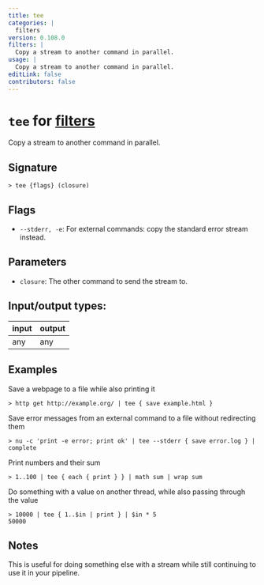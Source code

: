 ```yaml
---
title: tee
categories: |
  filters
version: 0.108.0
filters: |
  Copy a stream to another command in parallel.
usage: |
  Copy a stream to another command in parallel.
editLink: false
contributors: false
---
```

<!-- This file is automatically generated. Please edit the command in https://github.com/nushell/nushell instead. -->

# `tee` for [filters](/commands/categories/filters.md)

<div class='command-title'>Copy a stream to another command in parallel.</div>

## Signature

```> tee {flags} (closure)```

## Flags

 -  `--stderr, -e`: For external commands: copy the standard error stream instead.

## Parameters

 -  `closure`: The other command to send the stream to.


## Input/output types:

| input | output |
| ----- | ------ |
| any   | any    |
## Examples

Save a webpage to a file while also printing it
```nu
> http get http://example.org/ | tee { save example.html }

```

Save error messages from an external command to a file without redirecting them
```nu
> nu -c 'print -e error; print ok' | tee --stderr { save error.log } | complete

```

Print numbers and their sum
```nu
> 1..100 | tee { each { print } } | math sum | wrap sum

```

Do something with a value on another thread, while also passing through the value
```nu
> 10000 | tee { 1..$in | print } | $in * 5
50000
```

## Notes
This is useful for doing something else with a stream while still continuing to
use it in your pipeline.